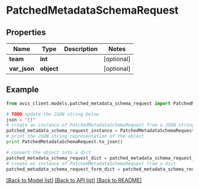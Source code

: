 # PatchedMetadataSchemaRequest


## Properties

Name | Type | Description | Notes
------------ | ------------- | ------------- | -------------
**team** | **int** |  | [optional] 
**var_json** | **object** |  | [optional] 

## Example

```python
from avis_client.models.patched_metadata_schema_request import PatchedMetadataSchemaRequest

# TODO update the JSON string below
json = "{}"
# create an instance of PatchedMetadataSchemaRequest from a JSON string
patched_metadata_schema_request_instance = PatchedMetadataSchemaRequest.from_json(json)
# print the JSON string representation of the object
print PatchedMetadataSchemaRequest.to_json()

# convert the object into a dict
patched_metadata_schema_request_dict = patched_metadata_schema_request_instance.to_dict()
# create an instance of PatchedMetadataSchemaRequest from a dict
patched_metadata_schema_request_form_dict = patched_metadata_schema_request.from_dict(patched_metadata_schema_request_dict)
```
[[Back to Model list]](../README.md#documentation-for-models) [[Back to API list]](../README.md#documentation-for-api-endpoints) [[Back to README]](../README.md)


